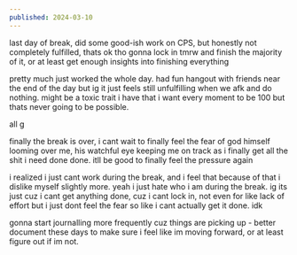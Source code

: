 ```yaml
---
published: 2024-03-10
---
```

last day of break, did some good-ish work on CPS, but honestly not completely fulfilled, thats ok tho gonna lock in tmrw and finish the majority of it, or at least get enough insights into finishing everything

pretty much just worked the whole day. had fun hangout with friends near the end of the day but ig it just feels still unfulfilling when we afk and do nothing. might be a toxic trait i have that i want every moment to be 100 but thats never going to be possible.

all g

finally the break is over, i cant wait to finally feel the fear of god himself looming over me, his watchful eye keeping me on track as i finally get all the shit i need done done. itll be good to finally feel the pressure again

i realized i just cant work during the break, and i feel that because of that i dislike myself slightly more. yeah i just hate who i am during the break. ig its just cuz i cant get anything done, cuz i cant lock in, not even for like lack of effort but i just dont feel the fear so like i cant actually get it done. idk

gonna start journalling more frequently cuz things are picking up - better document these days to make sure i feel like im moving forward, or at least figure out if im not. 